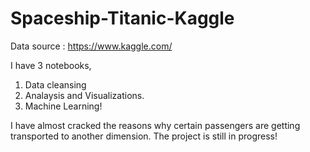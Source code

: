 # Spaceship-Titanic-Kaggle

Data source : https://www.kaggle.com/

I have 3 notebooks, 

1. Data cleansing
2. Analaysis and Visualizations.
3. Machine Learning! 

I have almost cracked the reasons why certain passengers are getting transported to another dimension. 
The project is still in progress! 
